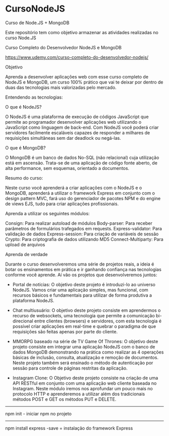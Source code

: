 # CursoNodeJS
Curso de Node.JS + MongoDB

Este repositório tem como objetivo armazenar as atividades realizadas no curso Node.JS

Curso Completo do Desenvolvedor NodeJS e MongoDB

https://www.udemy.com/curso-completo-do-desenvolvedor-nodejs/

Objetivo

Aprenda a desenvolver aplicações web com esse curso completo de NodeJS e MongoDB, um curso 100% prático que vai te deixar por dentro de duas das tecnologias mais valorizadas pelo mercado.

Entendendo as tecnologias:

O que é NodeJS?

O NodeJS é uma plataforma de execução de códigos JavaScript que permite ao programador desenvolver aplicações web utilizando o JavaScript como linguagem de back-end. Com NodeJS você poderá criar servidores facilmente escaláveis capazes de responder a milhares de requisições simultâneas sem dar deadlock ou negá-las.

O que é MongoDB?

O MongoDB é um banco de dados No-SQL (não relacional) cuja utilização está em ascensão. Trata-se de uma aplicação de código fonte aberto, de alta performance, sem esquemas, orientado a documentos.

Resumo do curso:

Neste curso você aprenderá a criar aplicações com o NodeJS e o MongoDB, aprenderá a utilizar o framework Express em conjunto com o design pattern MVC, fará uso do gerenciador de pacotes NPM e do engine de views EJS, tudo para criar aplicações profissionais. 

Aprenda a utilizar os seguintes módulos:

Consign: Para realizar autoload de módulos
Body-parser: Para receber parâmetros de formulários trafegados em requests.
Express-validator: Para validação de dados
Express-session: Para criação de variáveis de sessão
Crypto: Para criptografia de dados utilizando MD5
Connect-Multiparty: Para upload de arquivos


Aprenda de verdade

Durante o curso desenvolveremos uma série de projetos reais, a ideia é botar os ensinamentos em prática e ir ganhando confiança nas tecnologias conforme você aprende. Aí vão os projetos que desenvolveremos juntos:

- Portal de notícias: O objetivo deste projeto é introduzi-lo ao universo NodeJS. Vamos criar uma aplicação simples, mas funcional, com recursos básicos e fundamentais para utilizar de forma produtiva a plataforma NodeJS.

- Chat multiusuário: O objetivo deste projeto consiste em aprendermos o recurso de websockets, uma tecnologia que permite a comunicação bi-direcional entre clientes (browsers) e servidores, com esta tecnologia é possível criar aplicações em real-time e quebrar o paradigma de que requisições são feitas apenas por parte do cliente.

- MMORPG baseado na série de TV Game Of Thrones: O objetivo deste projeto consiste em integrar uma aplicação NodeJS com o banco de dados MongoDB demonstrando na prática como realizar as 4 operações básicas de inclusão, consulta, atualização e remoção de documentos. Neste projeto também será ensinado o método de autenticação por sessão para controle de páginas restritas da aplicação.

- Instagram Clone: O Objetivo deste projeto consiste na criação de uma API RESTful em conjunto com uma aplicação web cliente baseada no Instagram. Neste módulo iremos nos aprofundar um pouco mais no protocolo HTTP e aprenderemos a utilizar além dos tradicionais métodos POST e GET os métodos PUT e DELETE.

*******************
npm init - iniciar npm no projeto
*******************
npm install express -save = instalação do framework Express


